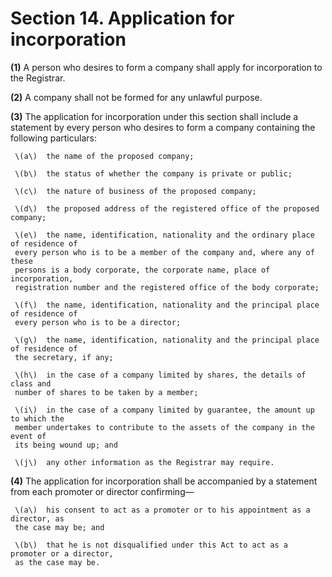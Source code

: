 # Section 14. Application for incorporation

**\(1\)** A person who desires to form a company shall apply for incorporation to the Registrar.

**\(2\)** A company shall not be formed for any unlawful purpose.

**\(3\)** The application for incorporation under this section shall include a statement by every person who desires to form a company containing the following particulars:

     \(a\)  the name of the proposed company;  
  
     \(b\)  the status of whether the company is private or public;  
  
     \(c\)  the nature of business of the proposed company;  
  
     \(d\)  the proposed address of the registered office of the proposed company;  
  
     \(e\)  the name, identification, nationality and the ordinary place of residence of   
     every person who is to be a member of the company and, where any of these   
     persons is a body corporate, the corporate name, place of incorporation,   
     registration number and the registered office of the body corporate;

     \(f\)  the name, identification, nationality and the principal place of residence of   
     every person who is to be a director;

     \(g\)  the name, identification, nationality and the principal place of residence of   
     the secretary, if any;

     \(h\)  in the case of a company limited by shares, the details of class and   
     number of shares to be taken by a member;

     \(i\)  in the case of a company limited by guarantee, the amount up to which the   
     member undertakes to contribute to the assets of the company in the event of   
     its being wound up; and

     \(j\)  any other information as the Registrar may require.

**\(4\)** The application for incorporation shall be accompanied by a statement from each promoter or director confirming—

     \(a\)  his consent to act as a promoter or to his appointment as a director, as   
     the case may be; and

     \(b\)  that he is not disqualified under this Act to act as a promoter or a director,   
     as the case may be.

